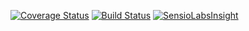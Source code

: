 [![Coverage Status](https://coveralls.io/repos/leHand/store/badge.svg?branch=master&service=github)](https://coveralls.io/github/leHand/store?branch=master)
[![Build Status](https://travis-ci.org/leHand/store.svg?branch=master)](https://travis-ci.org/leHand/store)
[![SensioLabsInsight](https://insight.sensiolabs.com/projects/c01808f7-aa64-49e9-bcfb-a9af2665b1e2/big.png)](https://insight.sensiolabs.com/projects/c01808f7-aa64-49e9-bcfb-a9af2665b1e2)
